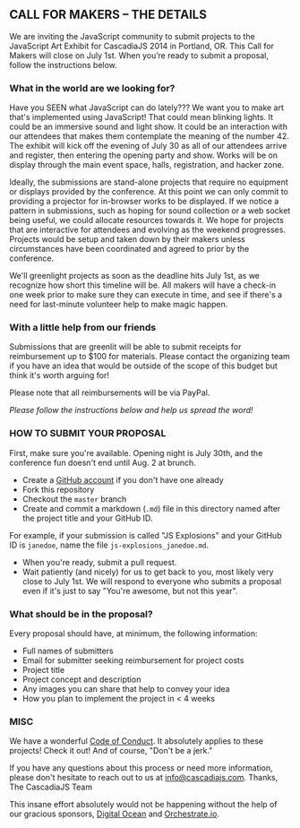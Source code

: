 ## CALL FOR MAKERS – THE DETAILS

We are inviting the JavaScript community to submit projects to the JavaScript
Art Exhibit for CascadiaJS 2014 in Portland, OR. This Call for Makers will
close on July 1st. When you’re ready to submit a proposal, follow the
instructions below.

### What in the world are we looking for?
Have you SEEN what JavaScript can do lately??? We want you to make art that's
implemented using JavaScript! That could mean blinking lights. It could be an
immersive sound and light show. It could be an interaction with our attendees
that makes them contemplate the meaning of the number 42. The exhibit will kick
off the evening of July 30 as all of our attendees arrive and register, then
entering the opening party and show. Works will be on display through the main 
event space, halls, registration, and hacker zone. 

Ideally, the submissions are stand-alone projects that require no equipment or 
displays provided by the conference. At this point we can only commit to providing
a projector for in-browser works to be displayed. If we notice a pattern in 
submissions, such as hoping for sound collection or a web socket being useful, 
we could allocate resources towards it. We hope for projects that are interactive 
for attendees and evolving as the weekend progresses. Projects would be setup and 
taken down by their makers unless circumstances have been coordinated and agreed to 
prior by the conference.

We'll greenlight projects as soon as the deadline hits July 1st, as we
recognize how short this timeline will be. All makers will have a check-in one
week prior to make sure they can execute in time, and see if there's a need for
last-minute volunteer help to make magic happen.

### With a little help from our friends
Submissions that are greenlit will be able to submit receipts for reimbursement
up to $100 for materials. Please contact the organizing team if you have an
idea that would be outside of the scope of this budget but think it's worth
arguing for!

Please note that all reimbursements will be via PayPal.

*Please follow the instructions below and help us spread the word!*
### HOW TO SUBMIT YOUR PROPOSAL
First, make sure you're available. Opening night is July 30th, and the
conference fun doesn't end until Aug. 2 at brunch.
* Create a [GitHub account](github.com) if you don't have one already
* Fork this repository
* Checkout the `master` branch
* Create and commit a markdown (`.md`) file in this directory named after the project title and your GitHub ID.

For example, if your submission is called "JS Explosions" and your GitHub ID is `janedoe`, name the file `js-explosions_janedoe.md`. 

* When you're ready, submit a pull request.
* Wait patiently (and nicely) for us to get back to you, most likely very close
to July 1st. We will respond to everyone who submits a proposal even if it's
just to say "You're awesome, but not this year".

### What should be in the proposal?
Every proposal should have, at minimum, the following information:
- Full names of submitters
- Email for submitter seeking reimbursement for project costs
- Project title
- Project concept and description
- Any images you can share that help to convey your idea
- How you plan to implement the project in < 4 weeks

### MISC
We have a wonderful [Code of
Conduct](https://github.com/cascadiajs/2014.cascadiajs.com/blob/master/code-of-conduct.md).
It absolutely applies to these projects! Check it out! And of course, "Don't be
a jerk."

If you have any questions about this process or need more information, please
don't hesitate to reach out to us at
[info@cascadiajs.com](info@cascadiajs.com).
Thanks, The CascadiaJS Team


This insane effort absolutely would not be happening without the help of our
gracious sponsors, [Digital Ocean](http://digitalocean.com) and [Orchestrate.io](http://orchestrate.io).
